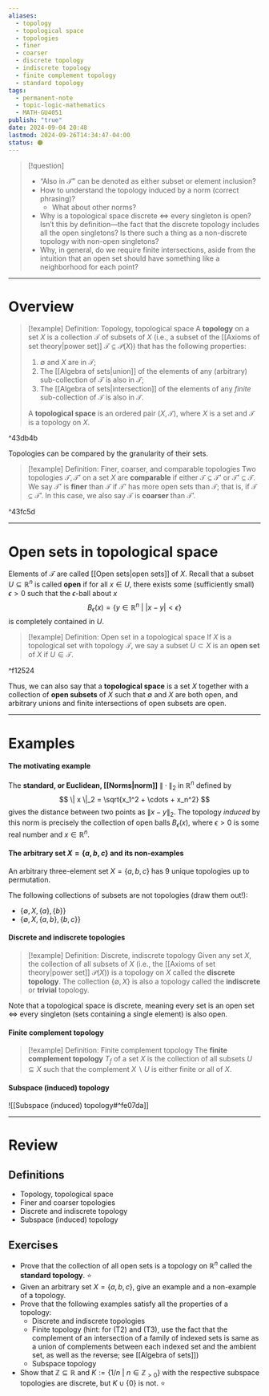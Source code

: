 ```yaml
---
aliases:
  - topology
  - topological space
  - topologies
  - finer
  - coarser
  - discrete topology
  - indiscrete topology
  - finite complement topology
  - standard topology
tags:
  - permanent-note
  - topic-logic-mathematics
  - MATH-GU4051
publish: "true"
date: 2024-09-04 20:48
lastmod: 2024-09-26T14:34:47-04:00
status: 🟠
---
```

>[!question]
>- “Also in $\mathcal T$” can be denoted as either subset or element inclusion?
>- How to understand the topology induced by a norm (correct phrasing)?
>	- What about other norms?
>- Why is a topological space discrete $\iff$ every singleton is open? Isn’t this by definition—the fact that the discrete topology includes all the open singletons? Is there such a thing as a non-discrete topology with non-open singletons?
>- Why, in general, do we require finite intersections, aside from the intuition that an open set should have something like a neighborhood for each point?

---
# Overview

>[!example] Definition: Topology, topological space
>A **topology** on a set $X$ is a collection $\mathcal T$ of subsets of $X$  (i.e., a subset of the [[Axioms of set theory|power set]] $\mathcal T \subseteq \mathcal P(X)$) that has the following properties:
>1. $\emptyset$ and $X$ are in $\mathcal T$;
>2. The [[Algebra of sets|union]] of the elements of any (arbitrary) sub-collection of $\mathcal T$ is also in $\mathcal T$;
>3. The [[Algebra of sets|intersection]] of the elements of any *finite* sub-collection of $\mathcal T$ is also in $\mathcal T$. 
>
>A **topological space** is an ordered pair $(X, \mathcal T)$, where $X$ is a set and $\mathcal T$ is a topology on $X$. 

^43db4b

Topologies can be compared by the granularity of their sets.

>[!example] Definition: Finer, coarser, and comparable topologies
> Two topologies $\mathcal T, \mathcal T’$ on a set $X$ are **comparable** if either $\mathcal T \subseteq \mathcal T’$ or $\mathcal T’ \subseteq \mathcal T$. We say $\mathcal T’$ is **finer** than $\mathcal T$ if $\mathcal T’$ has more open sets than $\mathcal T$; that is, if $\mathcal T \subseteq \mathcal T’$. In this case, we also say $\mathcal T$ is **coarser** than $\mathcal T’$.

^43fc5d


---
# Open sets in topological space

Elements of $\mathcal T$ are called [[Open sets|open sets]] of $X$. Recall that a subset $U \subseteq \mathbb R^n$ is called **open** if for all $x \in U$, there exists some (sufficiently small) $\epsilon > 0$ such that the $\epsilon$-ball about $x$
$$
B_\epsilon(x) = \{ y \in \mathbb R^n \ | \ |x-y| < \epsilon \}
$$
is completely contained in $U$. 

>[!example] Definition: Open set in a topological space
>If $X$ is a topological set with topology $\mathcal T$, we say a subset $U \subset X$ is an **open set** of $X$ if $U \in \mathcal T$. 

^f12524

Thus, we can also say that a **topological space** is a set $X$ together with a collection of **open subsets** of $X$ such that $\emptyset$ and $X$ are both open, and arbitrary unions and finite intersections of open subsets are open.

---
# Examples

#### The motivating example

The **standard, or Euclidean, [[Norms|norm]]** $\| \cdot \|_2$ in $\mathbb R^n$ defined by 
$$
\| x \|_2 = \sqrt{x_1^2 + \cdots + x_n^2}
$$
gives the distance between two points as $\| x - y\|_2$. The topology *induced* by this norm is precisely the collection of open balls $B_\epsilon(x)$, where $\epsilon > 0$ is some real number and $x \in \mathbb R^n$.
#### The arbitrary set $X = \{a, b, c\}$ and its non-examples

An arbitrary three-element set $X = \{a, b, c\}$ has 9 unique topologies up to permutation. 

The following collections of subsets are not topologies (draw them out!):
- $\{\emptyset, X, \{a\}, \{b\} \}$
- $\{\emptyset, X, \{a, b\}, \{b, c\}\}$

#### Discrete and indiscrete topologies

>[!example] Definition: Discrete, indiscrete topology
>Given any set $X$, the collection of all subsets of $X$ (i.e., the [[Axioms of set theory|power set]] $\mathcal P (X)$) is a topology on $X$ called the **discrete topology**. The collection $\{\emptyset, X\}$ is also a topology called the **indiscrete** or **trivial** topology.

Note that a topological space is discrete, meaning every set is an open set $\iff$ every singleton (sets containing a single element) is also open.
#### Finite complement topology

>[!example] Definition: Finite complement topology
>The **finite complement topology** $T_f$ of a set $X$ is the collection of all subsets $U \subseteq X$ such that the complement $X \backslash U$ is either finite or all of $X$. 

#### Subspace (induced) topology

![[Subspace (induced) topology#^fe07da]]

---
# Review

## Definitions

- Topology, topological space
- Finer and coarser topologies
- Discrete and indiscrete topology
- Subspace (induced) topology

## Exercises

- Prove that the collection of all open sets is a topology on $\mathbb R^n$ called the **standard topology**. ⭐
- Given an arbitrary set $X = \{a, b, c\}$, give an example and a non-example of a topology.
- Prove that the following examples satisfy all the properties of a topology:
	- Discrete and indiscrete topologies
	- Finite topology (hint: for (T2) and (T3), use the fact that the complement of an intersection of a family of indexed sets is same as a union of complements between each indexed set and the ambient set, as well as the reverse; see [[Algebra of sets]])
	- Subspace topology
- Show that $\mathbb Z \subseteq \mathbb R$ and $K := \{ 1/n \ | \ n \in \mathbb Z_{>0} \}$ with the respective subspace topologies are discrete, but $K \cup \{ 0 \}$ is not. ⭐